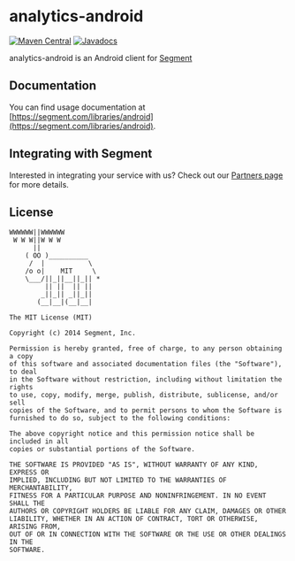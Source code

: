 analytics-android
=================

[![Maven Central](https://maven-badges.herokuapp.com/maven-central/com.segment.analytics.android/analytics-core/badge.svg)](https://maven-badges.herokuapp.com/maven-central/com.segment.analytics.android/analytics-core)
[![Javadocs](http://javadoc-badge.appspot.com/com.segment.analytics.android/analytics-core.svg?label=javadoc)](http://javadoc-badge.appspot.com/com.segment.analytics.android/analytics-core)

analytics-android is an Android client for [Segment](https://segment.com)

## Documentation

You can find usage documentation at [https://segment.com/libraries/android](https://segment.com/libraries/android).

## Integrating with Segment

Interested in integrating your service with us? Check out our [Partners page](https://segment.com/partners/) for more details.

## License

```
WWWWWW||WWWWWW
 W W W||W W W
      ||
    ( OO )__________
     /  |           \
    /o o|    MIT     \
    \___/||_||__||_|| *
         || ||  || ||
        _||_|| _||_||
       (__|__|(__|__|

The MIT License (MIT)

Copyright (c) 2014 Segment, Inc.

Permission is hereby granted, free of charge, to any person obtaining a copy
of this software and associated documentation files (the "Software"), to deal
in the Software without restriction, including without limitation the rights
to use, copy, modify, merge, publish, distribute, sublicense, and/or sell
copies of the Software, and to permit persons to whom the Software is
furnished to do so, subject to the following conditions:

The above copyright notice and this permission notice shall be included in all
copies or substantial portions of the Software.

THE SOFTWARE IS PROVIDED "AS IS", WITHOUT WARRANTY OF ANY KIND, EXPRESS OR
IMPLIED, INCLUDING BUT NOT LIMITED TO THE WARRANTIES OF MERCHANTABILITY,
FITNESS FOR A PARTICULAR PURPOSE AND NONINFRINGEMENT. IN NO EVENT SHALL THE
AUTHORS OR COPYRIGHT HOLDERS BE LIABLE FOR ANY CLAIM, DAMAGES OR OTHER
LIABILITY, WHETHER IN AN ACTION OF CONTRACT, TORT OR OTHERWISE, ARISING FROM,
OUT OF OR IN CONNECTION WITH THE SOFTWARE OR THE USE OR OTHER DEALINGS IN THE
SOFTWARE.
```
